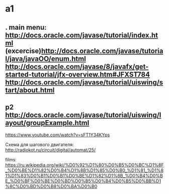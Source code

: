 a1
==
.
main menu:
http://docs.oracle.com/javase/tutorial/index.html
(excercise)http://docs.oracle.com/javase/tutorial/java/javaOO/enum.html
http://docs.oracle.com/javase/8/javafx/get-started-tutorial/jfx-overview.htm#JFXST784
http://docs.oracle.com/javase/tutorial/uiswing/start/about.html
--------
p2
http://docs.oracle.com/javase/tutorial/uiswing/layout/groupExample.html
--------


https://www.youtube.com/watch?v=sFT1Y34KYps

Схема для шагового двигателя:
http://radiokot.ru/circuit/digital/automat/25/

films:
https://ru.wikipedia.org/wiki/%D0%92%D1%80%D0%B5%D0%BC%D1%8F_%D0%BE%D1%82%D0%B4%D1%8B%D1%85%D0%B0_%D1%81_%D1%81%D1%83%D0%B1%D0%B1%D0%BE%D1%82%D1%8B_%D0%B4%D0%BE_%D0%BF%D0%BE%D0%BD%D0%B5%D0%B4%D0%B5%D0%BB%D1%8C%D0%BD%D0%B8%D0%BA%D0%B0
